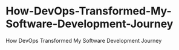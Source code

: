 # How-DevOps-Transformed-My-Software-Development-Journey
How DevOps Transformed My Software Development Journey
